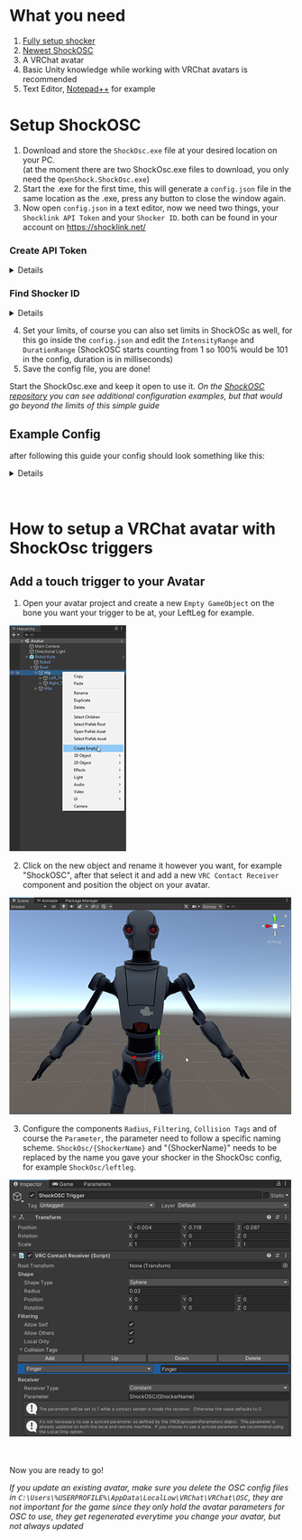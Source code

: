 # What you need

1. [Fully setup shocker](../quickstart/first-setup.md)
2. [Newest ShockOSC](https://github.com/OpenShock/ShockOsc/releases)
3. A VRChat avatar
4. Basic Unity knowledge while working with VRChat avatars is recommended
5. Text Editor, [Notepad++](https://notepad-plus-plus.org/) for example

# Setup ShockOSC
1. Download and store the ``ShockOsc.exe`` file at your desired location on your PC.  
   (at the moment there are two ShockOsc.exe files to download, you only need the ``OpenShock.ShockOsc.exe``)  
3. Start the .exe for the first time, this will generate a ``config.json`` file in the same location as the .exe, press any button to close the window again.
4. Now open ``config.json`` in a text editor, now we need two things, your ``Shocklink API Token`` and your ``Shocker ID``. both can be found in your account on https://shocklink.net/

### Create API Token

<details>
  On the Shocklink page go to <code>API Tokens</code>.<br>
  <img src="../static/kyobinoyo/avatar-trigger/finds_apitokens.png" alt="find api token"><br>
  <br></br>
  Press the <code>green plus</code> at the bottom.<br>
  <img src="../static/kyobinoyo/avatar-trigger/green_plus.png" alt="create api token"><br>
  <br></br>
  Give it a name, for example "ShockOSC" and set no expiry date, after that click create.<br>
  <img src="../static/kyobinoyo/avatar-trigger/create_APIToken.png" alt="create api token 2"><br>
  <br></br>
  Copy the API Token and paste it into the config at <code>"ApiToken":</code>, after that it should look like this:<br>
  <code>"ApiToken": "0W3ybn7bHuF2SUwAZ8YZexRMejzTcUzJJT3cBSf4FWK7ryLhRT2wikFh8qZGYpiY"</code>.<br>
  <img src="../static/kyobinoyo/avatar-trigger/API_Token.png" alt="copy api token"><br>
</details>


### Find Shocker ID

<details>
  On the Shocklink page, go to <code>Shockers</code><br>
  <img src="../static/kyobinoyo/avatar-trigger/find_shockers.png" alt="find shockers"><br>
  <br></br>
  Open the context menu of the shocker you want to use<br>
  <img src="../static/kyobinoyo/avatar-trigger/find_shockerid.png" alt="find shocker id"><br>
  <br></br>
  Click on edit, and copy the ID<br>
  <img src="../static/kyobinoyo/avatar-trigger/find_shockerid2.png" alt="find shocker id 2"><br>
  In your config you have to create a list for your shockers, there you have to paste your Shocker ID<br>
  It should look something like this at the end:<br>
<code>
  <pre>
      "Shockers": {
        "SHOCKERNAME": "18b1d0e6a-f9a0-4e93-9812-241eae9271791"
      }
  </pre>
</code>
In this example the <code>SHOCKERNAME</code> can be replaced by your own name for your shocker <code>leg</code> for example the name doesn't need to match the name on the website, the name is later used to create a trigger parameter on your avatar.<br>
<br></br>
You can also add multiple shockers or just one, make sure you don't use the same ID twice, this doesn't work.<br>
<code>
  <pre>
      "Shockers": {
        "leftleg": "18b1d0e6a-f9a0-4e93-9812-241eae9271791", 
        "rightleg": "28b1d0e6a-f9a0-4e93-9812-241eae9271792,
        "nose": "38b1d0e6a-f9a0-4e93-9812-241eae9271793"
      }
  </pre>
</code>
</details>

4. Set your limits, of course you can also set limits in ShockOSc as well, for this go inside the ``config.json`` and edit the ``IntensityRange`` and ``DurationRange`` (ShockOSC starts counting from 1 so 100% would be 101 in the config, duration is in milliseconds)
5. Save the config file, you are done!

Start the ShockOsc.exe and keep it open to use it.
*On the [ShockOSC repository](https://github.com/OpenShock/ShockOsc) you can see additional configuration examples, but that would go beyond the limits of this simple guide*


## Example Config  
after following this guide your config should look something like this:  

<details>
  <pre>
    <code>
      "Osc": {
          "Chatbox": true,
          "Hoscy": false,
          "SendPort": 9000,
          "HoscySendPort": 9001
        },
        "Behaviour": {
          "RandomIntensity": true,
          "RandomDuration": true,
          "RandomDurationStep": 1000,
          "DurationRange": {
            "Min": 1000,
            "Max": 5000
          },
          "IntensityRange": {
            "Min": 1,
            "Max": 30
          },
          "FixedIntensity": 50,
          "FixedDuration": 2000,
          "HoldTime": 250,
          "CooldownTime": 5000,
          "WhileBoneHeld": "Vibrate",
          "DisableWhileAfk": true,
          "ForceUnmute": false
        },
        "ShockLink": {
          "ApiToken": "0W3ybn7bHuF2SUwAZ8YZexRMejzTcUzJJT3cBSf4FWK7ryLhRT2wikFh8qZGYpiY",
          "Shockers": {
      		"Bzz": "8b1d0e6a-f9a0-4e93-9812-241eae927179"
      	}
        },
        "Chatbox": {
          "DisplayRemoteControl": true,
          "HoscyType": "Message"
        }
      }
    </code>
  </pre>
</details>
<br></br>

<!---Avatar Setup--->
# How to setup a VRChat avatar with ShockOsc triggers  
## Add a touch trigger to your Avatar
1. Open your avatar project and create a new ``Empty GameObject`` on the bone you want your trigger to be at, your LeftLeg for example.

![Image "add gameobject"](../static/kyobinoyo/avatar-trigger/create_trigger.png)  

2. Click on the new object and rename it however you want, for example "ShockOSC", after that select it and add a new ``VRC Contact Receiver`` component and position the object on your avatar.

![Image "add gameobject"](../static/kyobinoyo/avatar-trigger/example_position.png)  

3. Configure the components ``Radius``, ``Filtering``, ``Collision Tags`` and of course the ``Parameter``, the parameter need to follow a specific naming scheme. ``ShockOsc/{ShockerName}`` and "{ShockerName}" needs to be replaced by the name you gave your shocker in the ShockOsc config, for example ``ShockOsc/leftleg``.

![Image "add gameobject"](../static/kyobinoyo/avatar-trigger/example_settings.png)

<br></br>
Now you are ready to go!
  
*If you update an existing avatar, make sure you delete the OSC config files in ``C:\Users\%USERPROFILE%\AppData\LocalLow\VRChat\VRChat\OSC``, they are not important for the game since they only hold the avatar parameters for OSC to use, they get regenerated everytime you change your avatar, but not always updated*

<!--
## List of available ShockOSC parameters
### Avatar Dynamic Parameters  

``ShockOsc/{ShockerName}`` (bool)  
<details>
  when set to <b>true</b> and held, will trigger a normal shock in ShockOSC
</details>  
  
``ShockOsc/{ShockerName}_Stretch`` (float)  
<details>
  can be used to control the shock strenght  
  (ex. stretch a bone to 50% and let go to shock someone for 50%)
</details>  

``ShockOsc/{ShockerName}_IsGrabbed`` (bool)   
<details>
  mainly used  to indicate that a physbone is grabbed
</details>
  
``ShockOsc/{ShockerName}_IShock``  (bool) 
<details>
  if set to <b>true</b> will shock immideatly without holding the trigger first  
</details>
<br></br>

### Visual Parameters
``ShockOsc/{ShockerName}_Active`` (bool)
<details>
  can be used to display an active shock on your avatar (when the shocker is active, ShockOSC will set this to <b>true</b> if not it will be <b>false</b>)
</details>  

``ShockOsc/{ShockerName}_Cooldown`` (bool)
<details>
  can be used to read out if the shocker is on cooldown  
</details>  

``ShockOsc/{ShockerName}_CooldownPercentage`` (float)
<details>
  can be used to show how for long the cooldown is active
</details>
    
``ShockOsc/{ShockerName}_Intensity``  (float)
<details>
  represents how close the shock was to maximum intensity from <b>IntensityRange</b>
</details>
<br></br>

### Dummy Shockers  
``_All``
<details>
  can be used in place of a shocker name, <b>represents all</b> shockers configured in the ShockOSC config.  
  (ex: if <b>ShockOsc/_All</b> is set to <b>true</b> on you Avatar, every shocker configured in ShockOSC will be triggered at the same time)
</details>
  
``_Any``
<details>
  can be used in place of a shocker name, <b>represents any</b> shocker configured in the ShockOSC config.  
  (ex: if at least one of your shockers are currently shocking <b>ShockOsc/_Any_Active</b> will be <b>true</b>)
</details>  
<br></br>

### Config Parameters  
``ShockOsc/_Config/Paused`` (bool)
<details>
  As long as it is <b>true</b>, will pause all ShockOSC activity, shockers will still receive web commands.
</details>
<br></br>
-->
